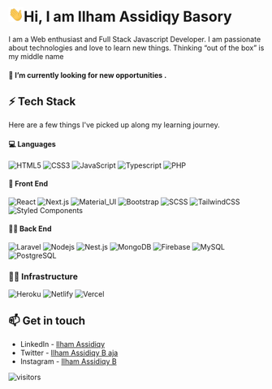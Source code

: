 # <img src="https://raw.githubusercontent.com/ABSphreak/ABSphreak/master/gifs/Hi.gif" width="30px">Hi, I am Ilham Assidiqy Basory

I am a Web enthusiast and Full Stack Javascript Developer. I am passionate about technologies and love to learn new things. Thinking “out of the box” is my middle name

#### 🔭 I’m currently looking for new opportunities .


## ⚡ Tech Stack

Here are a few things I've picked up along my learning journey.

#### 💻 Languages
![HTML5](https://img.shields.io/badge/-HTML5-fff?&logo=html5&logoColor=E44D26)
![CSS3](https://img.shields.io/badge/-CSS3-fff?&logo=css3&logoColor=2565AE)
![JavaScript](https://img.shields.io/badge/-JavaScript-fff?&logo=javascript&logoColor=ddc508)
![Typescript](https://img.shields.io/badge/-Typescript-fff?&logo=typescript&logoColor=007ACC)
![PHP](https://img.shields.io/badge/-PHP-fff?&logo=php)

#### 🎨 Front End
![React](https://img.shields.io/badge/-React-fff?&logo=react)
![Next.js](https://img.shields.io/badge/-Next-fff?logo=Next.js&logoColor=000)
![Material_UI](https://img.shields.io/badge/-Material_UI-fff?&logo=material-ui&logoColor=1769aa)
![Bootstrap](https://img.shields.io/badge/-Bootstrap-fff?&logo=bootstrap&logoColor=7952B3)
![SCSS](https://img.shields.io/badge/-SCSS-fff?&logo=SASS)
![TailwindCSS](https://img.shields.io/badge/-TailwindCSS-fff?&logo=tailwind-css)
![Styled Components](https://img.shields.io/badge/-%F0%9F%92%85%20styled--components-fff.svg?colorB=fff)

#### 👨‍💻 Back End
![Laravel](https://img.shields.io/badge/-Laravel-fff?&logo=laravel)
![Nodejs](https://img.shields.io/badge/-Nodejs-fff?&logo=Node.js)
![Nest.js](https://img.shields.io/badge/-Nest.js-fff?&logo=nestjs&logoColor=E0234E)
![MongoDB](https://img.shields.io/badge/-MongoDB-fff?&logo=mongodb)
![Firebase](https://img.shields.io/badge/-Firebase-fff?&logo=Firebase)
![MySQL](https://img.shields.io/badge/-MySQL-fff?&logo=mysql)
![PostgreSQL](https://img.shields.io/badge/-PostgreSQL-fff?&logo=postgresql&logoColor=336791)

### 🕵️‍♂️ Infrastructure
![Heroku](https://img.shields.io/badge/-Heroku-fff?&logo=heroku&logoColor=591DB1)
![Netlify](https://img.shields.io/badge/-Netlify-fff?&logo=netlify)
![Vercel](https://img.shields.io/badge/-Vercel-fff?&logo=vercel&logoColor=000)

## 📫 Get in touch
- LinkedIn - [Ilham Assidiqy](https://www.linkedin.com/in/ilham-assidiqy/)
- Twitter - [Ilham Assidiqy B aja](https://twitter.com/mikeyxmomo)
- Instagram - [Ilham Assidiqy B](https://www.instagram.com/ilhamassidiqyb/)


![visitors](https://visitor-badge.glitch.me/badge?page_id=mikeyxmomo/mikeyxmomo)

